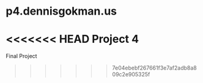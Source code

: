 p4.dennisgokman.us
==================

<<<<<<< HEAD
Project 4
=======
Final Project
>>>>>>> 7e04ebebf267661f3e7af2adb8a809c2e905325f
